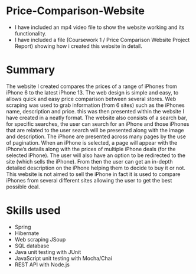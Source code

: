 # Price-Comparison-Website

- I have included an mp4 video file to show the website working and its functionality.
- I have included a file (Coursework 1 / Price Comparison Website Project Report) showing how i created this website in detail.

# Summary

The website I created compares the prices of a range of iPhones from iPhone 6 to the latest iPhone 13. The web design is simple and easy, to allows quick
and easy price comparison between several stores. Web scraping was used to grab information (from 6 sites) such as the iPhones name, description and price.
this was then presented within the website I have created in a neatly format. The website also consists of a search bar, for specific searches, the user 
can search for an iPhone and those iPhones that are related to the user search will be presented along with the image and description. The iPhone are 
presented across many pages by the use of pagination. When an iPhone is selected, a page will appear with the iPhone’s details along with the prices of 
multiple iPhone deals (for the selected iPhone). The user will also have an option to be redirected to the site (which sells the iPhone). From then the 
user can get an in-depth detailed description on the iPhone helping them to decide to buy it or not. This website is not aimed to sell the iPhone in fact
it is used to compare iPhones from several different sites allowing the user to get the best possible deal.

# Skills used

- Spring
- Hibernate
- Web scraping JSoup
- SQL database
- Java unit testing with JUnit
- JavaScript unit testing with Mocha/Chai
- REST API with Node.js

